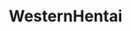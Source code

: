 ---
title: WesternHentai
crosslinks:
- livven
- rule34
- AzerothPorn
- lewdgames
- DrawMeNSFW
- futanari
- calmdraws
- iateacrayon
- Incase
- The_Den
- OverwatchRule34
- TheLostWoods
- excgarated
---